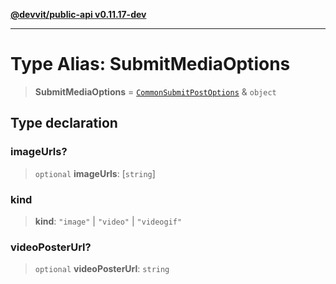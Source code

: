 [**@devvit/public-api v0.11.17-dev**](../../README.md)

---

# Type Alias: SubmitMediaOptions

> **SubmitMediaOptions** = [`CommonSubmitPostOptions`](CommonSubmitPostOptions.md) & `object`

## Type declaration

### imageUrls?

> `optional` **imageUrls**: \[`string`\]

### kind

> **kind**: `"image"` \| `"video"` \| `"videogif"`

### videoPosterUrl?

> `optional` **videoPosterUrl**: `string`

